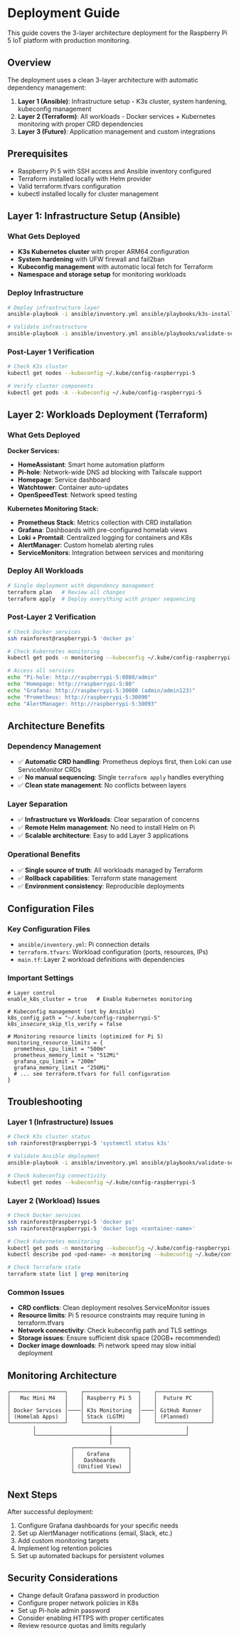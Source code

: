 # Deployment Guide

This guide covers the 3-layer architecture deployment for the Raspberry Pi 5 IoT platform with production monitoring.

## Overview

The deployment uses a clean 3-layer architecture with automatic dependency management:

1. **Layer 1 (Ansible)**: Infrastructure setup - K3s cluster, system hardening, kubeconfig management
2. **Layer 2 (Terraform)**: All workloads - Docker services + Kubernetes monitoring with proper CRD dependencies  
3. **Layer 3 (Future)**: Application management and custom integrations

## Prerequisites

- Raspberry Pi 5 with SSH access and Ansible inventory configured
- Terraform installed locally with Helm provider
- Valid terraform.tfvars configuration
- kubectl installed locally for cluster management

## Layer 1: Infrastructure Setup (Ansible)

### What Gets Deployed
- **K3s Kubernetes cluster** with proper ARM64 configuration
- **System hardening** with UFW firewall and fail2ban
- **Kubeconfig management** with automatic local fetch for Terraform
- **Namespace and storage setup** for monitoring workloads

### Deploy Infrastructure
```bash
# Deploy infrastructure layer
ansible-playbook -i ansible/inventory.yml ansible/playbooks/k3s-install.yml

# Validate infrastructure
ansible-playbook -i ansible/inventory.yml ansible/playbooks/validate-setup.yml
```

### Post-Layer 1 Verification
```bash
# Check K3s cluster
kubectl get nodes --kubeconfig ~/.kube/config-raspberrypi-5

# Verify cluster components
kubectl get pods -A --kubeconfig ~/.kube/config-raspberrypi-5
```

## Layer 2: Workloads Deployment (Terraform)

### What Gets Deployed
**Docker Services:**
- **HomeAssistant**: Smart home automation platform
- **Pi-hole**: Network-wide DNS ad blocking with Tailscale support
- **Homepage**: Service dashboard
- **Watchtower**: Container auto-updates
- **OpenSpeedTest**: Network speed testing

**Kubernetes Monitoring Stack:**
- **Prometheus Stack**: Metrics collection with CRD installation
- **Grafana**: Dashboards with pre-configured homelab views  
- **Loki + Promtail**: Centralized logging for containers and K8s
- **AlertManager**: Custom homelab alerting rules
- **ServiceMonitors**: Integration between services and monitoring

### Deploy All Workloads
```bash
# Single deployment with dependency management
terraform plan   # Review all changes
terraform apply  # Deploy everything with proper sequencing
```

### Post-Layer 2 Verification
```bash
# Check Docker services
ssh rainforest@raspberrypi-5 'docker ps'

# Check Kubernetes monitoring
kubectl get pods -n monitoring --kubeconfig ~/.kube/config-raspberrypi-5

# Access all services
echo "Pi-hole: http://raspberrypi-5:8080/admin"
echo "Homepage: http://raspberrypi-5:80"
echo "Grafana: http://raspberrypi-5:30080 (admin/admin123)"
echo "Prometheus: http://raspberrypi-5:30090"
echo "AlertManager: http://raspberrypi-5:30093"
```

## Architecture Benefits

### **Dependency Management**
- ✅ **Automatic CRD handling**: Prometheus deploys first, then Loki can use ServiceMonitor CRDs
- ✅ **No manual sequencing**: Single `terraform apply` handles everything
- ✅ **Clean state management**: No conflicts between layers

### **Layer Separation**  
- ✅ **Infrastructure vs Workloads**: Clear separation of concerns
- ✅ **Remote Helm management**: No need to install Helm on Pi
- ✅ **Scalable architecture**: Easy to add Layer 3 applications

### **Operational Benefits**
- ✅ **Single source of truth**: All workloads managed by Terraform
- ✅ **Rollback capabilities**: Terraform state management
- ✅ **Environment consistency**: Reproducible deployments

## Configuration Files

### Key Configuration Files
- `ansible/inventory.yml`: Pi connection details
- `terraform.tfvars`: Workload configuration (ports, resources, IPs)
- `main.tf`: Layer 2 workload definitions with dependencies

### Important Settings
```hcl
# Layer control
enable_k8s_cluster = true   # Enable Kubernetes monitoring

# Kubeconfig management (set by Ansible)
k8s_config_path = "~/.kube/config-raspberrypi-5"
k8s_insecure_skip_tls_verify = false

# Monitoring resource limits (optimized for Pi 5)
monitoring_resource_limits = {
  prometheus_cpu_limit = "500m"
  prometheus_memory_limit = "512Mi"
  grafana_cpu_limit = "200m"
  grafana_memory_limit = "256Mi"
  # ... see terraform.tfvars for full configuration
}
```

## Troubleshooting

### Layer 1 (Infrastructure) Issues
```bash
# Check K3s cluster status
ssh rainforest@raspberrypi-5 'systemctl status k3s'

# Validate Ansible deployment
ansible-playbook -i ansible/inventory.yml ansible/playbooks/validate-setup.yml

# Check kubeconfig connectivity
kubectl get nodes --kubeconfig ~/.kube/config-raspberrypi-5
```

### Layer 2 (Workload) Issues
```bash
# Check Docker services
ssh rainforest@raspberrypi-5 'docker ps'
ssh rainforest@raspberrypi-5 'docker logs <container-name>'

# Check Kubernetes monitoring
kubectl get pods -n monitoring --kubeconfig ~/.kube/config-raspberrypi-5
kubectl describe pod <pod-name> -n monitoring --kubeconfig ~/.kube/config-raspberrypi-5

# Check Terraform state
terraform state list | grep monitoring
```

### Common Issues
- **CRD conflicts**: Clean deployment resolves ServiceMonitor issues
- **Resource limits**: Pi 5 resource constraints may require tuning in terraform.tfvars
- **Network connectivity**: Check kubeconfig path and TLS settings
- **Storage issues**: Ensure sufficient disk space (20GB+ recommended)
- **Docker image downloads**: Pi network speed may slow initial deployment

## Monitoring Architecture

```
┌─────────────────┐    ┌─────────────────┐    ┌─────────────────┐
│   Mac Mini M4   │    │ Raspberry Pi 5  │    │  Future PC      │
│                 │    │                 │    │                 │
│ Docker Services │────│ K3s Monitoring  │────│ GitHub Runner   │
│ (Homelab Apps)  │    │ Stack (LGTM)    │    │ (Planned)       │
└─────────────────┘    └─────────────────┘    └─────────────────┘
        │                       │                       │
        └───────────────────────┼───────────────────────┘
                                │
                    ┌─────────────────┐
                    │    Grafana      │
                    │   Dashboards    │
                    │ (Unified View)  │
                    └─────────────────┘
```

## Next Steps

After successful deployment:
1. Configure Grafana dashboards for your specific needs
2. Set up AlertManager notifications (email, Slack, etc.)
3. Add custom monitoring targets
4. Implement log retention policies
5. Set up automated backups for persistent volumes

## Security Considerations

- Change default Grafana password in production
- Configure proper network policies in K8s
- Set up Pi-hole admin password
- Consider enabling HTTPS with proper certificates
- Review resource quotas and limits regularly